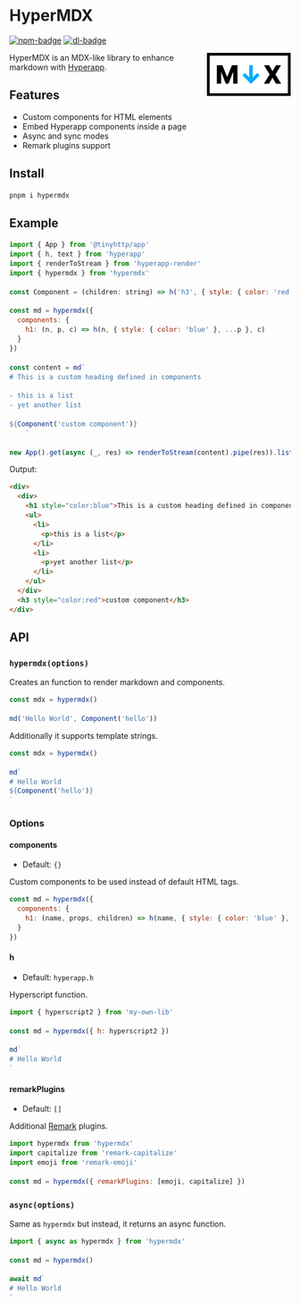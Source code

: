 # HyperMDX

[![npm-badge]][npm-url] [![dl-badge]][npm-url]

 <img src="https://github.com/talentlessguy/hypermdx/blob/master/logo.png" width="150px" align="right" />

HyperMDX is an MDX-like library to enhance markdown with [Hyperapp](https://github.com/jorgebucaran/hyperapp).

## Features

- Custom components for HTML elements
- Embed Hyperapp components inside a page
- Async and sync modes
- Remark plugins support

## Install

```sh
pnpm i hypermdx
```

## Example

```js
import { App } from '@tinyhttp/app'
import { h, text } from 'hyperapp'
import { renderToStream } from 'hyperapp-render'
import { hypermdx } from 'hypermdx'

const Component = (children: string) => h('h3', { style: { color: 'red' } }, text(children))

const md = hypermdx({
  components: {
    h1: (n, p, c) => h(n, { style: { color: 'blue' }, ...p }, c)
  }
})

const content = md`
# This is a custom heading defined in components

- this is a list
- yet another list

${Component('custom component')}
    `

new App().get(async (_, res) => renderToStream(content).pipe(res)).listen(3000)
```

Output:

```html
<div>
  <div>
    <h1 style="color:blue">This is a custom heading defined in components</h1>
    <ul>
      <li>
        <p>this is a list</p>
      </li>
      <li>
        <p>yet another list</p>
      </li>
    </ul>
  </div>
  <h3 style="color:red">custom component</h3>
</div>
```

## API

### `hypermdx(options)`

Creates an function to render markdown and components.

```js
const mdx = hypermdx()

md('Hello World', Component('hello'))
```

Additionally it supports template strings.

```js
const mdx = hypermdx()

md`
# Hello World
${Component('hello')}
`
```

### Options

#### components

- Default: `{}`

Custom components to be used instead of default HTML tags.

```js
const md = hypermdx({
  components: {
    h1: (name, props, children) => h(name, { style: { color: 'blue' }, ...props }, children)
  }
})
```

#### h

- Default: `hyperapp.h`

Hyperscript function.

```js
import { hyperscript2 } from 'my-own-lib'

const md = hypermdx({ h: hyperscript2 })

md`
# Hello World
`
```

#### remarkPlugins

- Default: `[]`

Additional [Remark](https://github.com/remarkjs/remark) plugins.

```js
import hypermdx from 'hypermdx'
import capitalize from 'remark-capitalize'
import emoji from 'remark-emoji'

const md = hypermdx({ remarkPlugins: [emoji, capitalize] })
```

### `async(options)`

Same as `hypermdx` but instead, it returns an async function.

```js
import { async as hypermdx } from 'hypermdx'

const md = hypermdx()

await md`
# Hello World
`
```

[npm-badge]: https://img.shields.io/npm/v/hypermdx?style=flat-square&color=%234AB8F2
[dl-badge]: https://img.shields.io/npm/dt/hypermdx?style=flat-square&color=%234AB8F2
[npm-url]: https://npmjs.com/package/hypermdx
